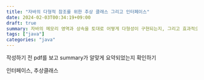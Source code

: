 ```yaml
---
title: "자바의 다형적 참조를 위한 추상 클래스 그리고 인터페이스"
date: 2024-02-03T00:34:19+09:00
draft: true
summary: 자바의 메모리 영역과 상속을 토대로 어떻게 다형성이 구현되는지, 그리고 효과적으로 다형성을 구현하기 위한 추상 클래스와 인터페이스에 대해 알아본다.  
tags: ["java"]
categories: "java"
---
```


작성하기 전 pdf를 보고 summary가 알맞게 요약되었는지 확인하기  

인터페이스, 추상클래스 

